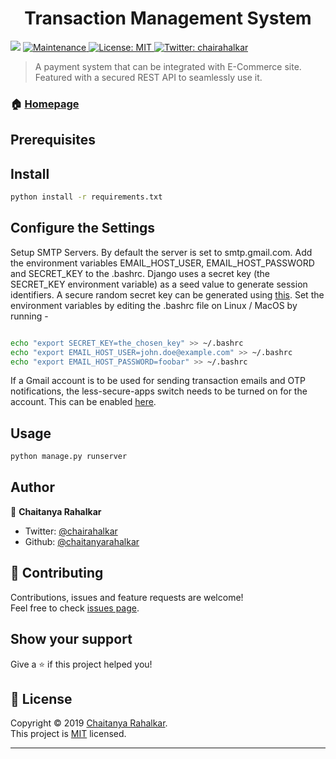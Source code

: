 <h1 align="center">Transaction Management System </h1>
<p>
  <img src="https://img.shields.io/badge/version-1.0.0-blue.svg?cacheSeconds=2592000" />
  <a href="https://github.com/kefranabg/readme-md-generator/graphs/commit-activity">
    <img alt="Maintenance" src="https://img.shields.io/badge/Maintained%3F-yes-green.svg" target="_blank" />
  </a>
  <a href="https://github.com/chaitanyarahalkar/transaction-system/blob/master/LICENSE">
    <img alt="License: MIT" src="https://img.shields.io/badge/License-MIT-yellow.svg" target="_blank" />
  </a>
  <a href="https://twitter.com/chairahalkar">
    <img alt="Twitter: chairahalkar" src="https://img.shields.io/twitter/follow/chairahalkar.svg?style=social" target="_blank" />
  </a>
</p>

> A payment system that can be integrated with E-Commerce site. Featured with a secured REST API to seamlessly use it. 

### 🏠 [Homepage](https://github.com/chaitanyarahalkar/transaction-system)

## Prerequisites


## Install

```sh
python install -r requirements.txt
```

## Configure the Settings

Setup SMTP Servers. By default the server is set to smtp.gmail.com. Add the environment variables EMAIL_HOST_USER, EMAIL_HOST_PASSWORD and SECRET_KEY to the .bashrc. Django uses a secret key (the SECRET_KEY environment variable) as a seed value to generate session identifiers. A secure random secret key can be generated using [this](https://djecrety.ir/). 
Set the environment variables by editing the .bashrc file on Linux / MacOS by running - 

```sh

echo "export SECRET_KEY=the_chosen_key" >> ~/.bashrc
echo "export EMAIL_HOST_USER=john.doe@example.com" >> ~/.bashrc
echo "export EMAIL_HOST_PASSWORD=foobar" >> ~/.bashrc
```

If a Gmail account is to be used for sending transaction emails and OTP notifications, the less-secure-apps switch needs to be turned on for the account. This can be enabled [here](https://myaccount.google.com/lesssecureapps).

## Usage

```sh
python manage.py runserver
```

## Author

👤 **Chaitanya Rahalkar**

* Twitter: [@chairahalkar](https://twitter.com/chairahalkar)
* Github: [@chaitanyarahalkar](https://github.com/chaitanyarahalkar)

## 🤝 Contributing

Contributions, issues and feature requests are welcome!<br />Feel free to check [issues page](https://github.com/chaitanyarahalkar/transaction-system/issues).

## Show your support

Give a ⭐️ if this project helped you!

## 📝 License

Copyright © 2019 [Chaitanya Rahalkar](https://github.com/chaitanyarahalkar).<br />
This project is [MIT](https://github.com/chaitanyarahalkar/transaction-system/blob/master/LICENSE) licensed.

***

